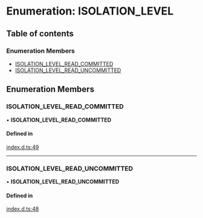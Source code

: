# Enumeration: ISOLATION_LEVEL

## Table of contents

### Enumeration Members

- [ISOLATION_LEVEL_READ_COMMITTED](ISOLATION_LEVEL.md#isolation_level_read_committed)
- [ISOLATION_LEVEL_READ_UNCOMMITTED](ISOLATION_LEVEL.md#isolation_level_read_uncommitted)

## Enumeration Members

### ISOLATION_LEVEL_READ_COMMITTED

• **ISOLATION_LEVEL_READ_COMMITTED**

#### Defined in

[index.d.ts:49](https://github.com/mostafa/xk6-kafka/blob/main/api-docs/index.d.ts#L49)

---

### ISOLATION_LEVEL_READ_UNCOMMITTED

• **ISOLATION_LEVEL_READ_UNCOMMITTED**

#### Defined in

[index.d.ts:48](https://github.com/mostafa/xk6-kafka/blob/main/api-docs/index.d.ts#L48)
